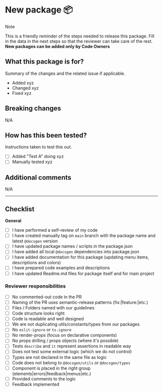 # New package 📦

> [!NOTE]  
> This is a friendly reminder of the steps needed to release this package. Fill in the data in the next steps so that
> the reviewer can take care of the rest. **New packages can be added only by Code Owners**

## What this package is for?

Summary of the changes and the related issue if applicable.

- Added xyz
- Changed xyz
- Fixed xyz

## Breaking changes

N/A

## How has this been tested?

Instructions taken to test this out.

- [ ] Added "Test A" doing xyz
- [ ] Manually tested xyz

## Additional comments

N/A

---

## Checklist

**General**

- [ ] I have performed a self-review of my code
- [ ] I have created manually tag on `main` branch with the package name and latest `@docsgen` version
- [ ] I have updated package names / scripts in the package.json
- [ ] I have added all local `@docsgen` dependencies into package.json
- [ ] I have added documentation for this package (updating menu items, descriptions and colors)
- [ ] I have prepared code examples and descriptions
- [ ] I have updated Readme.md files for package itself and for main project

### Reviewer responsibilities

- [ ] No commented-out code in the PR
- [ ] Naming of the PR uses semantic-release patterns (fix:|feature:|etc.)
- [ ] Files / Folders named with our guidelines
- [ ] Code structure looks right
- [ ] Code is readable and well designed
- [ ] We are not duplicating utils/constants/types from our packages
- [ ] No `eslit-ignore` or `ts-ignore`
- [ ] No render-props (focus on declarative components)
- [ ] No props drilling / props objects (where it's possible)
- [ ] Tests `describe` and `it` represent assertions in readable way
- [ ] Does not test some external logic (which we do not control)
- [ ] Types are not declared in the same file as logic
- [ ] Code does not belong to `@docsgen/utils` or `@docsgen/types`
- [ ] Component is placed in the right group (elements|errors|feedback|menus|etc.)
- [ ] Provided comments to the logic
- [ ] Feedback implemented
